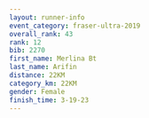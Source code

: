```yaml
---
layout: runner-info
event_category: fraser-ultra-2019 
overall_rank: 43
rank: 12
bib: 2270
first_name: Merlina Bt
last_name: Arifin
distance: 22KM
category_km: 22KM
gender: Female
finish_time: 3-19-23
---
```

